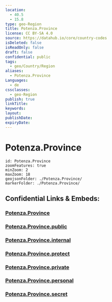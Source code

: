 ```yaml
---
location:
  - 40.5
  - 15.8
type: geo-Region
title: Potenza.Province
license: CC BY-SA 4.0
source: https://datahub.io/core/country-codes
isDeleted: false
isReadOnly: false
draft: false
confidential: public
tags:
  - geo/Country/Region
aliases:
  - Potenza.Province
Languages:
  - de
cssclasses:
  - geo-Region
publish: true
linkTitle:
keywords:
layout:
publishDate:
expiryDate:
---
```


# Potenza.Province

```leaflet
id: Potenza.Province
zoomFeatures: true 
minZoom: 2 
maxZoom: 18
geojsonFolder: ./Potenza.Province/
markerFolder: ./Potenza.Province/
```


## Confidential Links & Embeds: 

### [Potenza.Province](/_Standards/Earth/Continent/Europe/Europe~South/Italy/regions~Italy/Basilicata/Potenza.Province.md) 

### [Potenza.Province.public](/_public/Earth/Continent/Europe/Europe~South/Italy/regions~Italy/Basilicata/Potenza.Province.public.md) 

### [Potenza.Province.internal](/_internal/Earth/Continent/Europe/Europe~South/Italy/regions~Italy/Basilicata/Potenza.Province.internal.md) 

### [Potenza.Province.protect](/_protect/Earth/Continent/Europe/Europe~South/Italy/regions~Italy/Basilicata/Potenza.Province.protect.md) 

### [Potenza.Province.private](/_private/Earth/Continent/Europe/Europe~South/Italy/regions~Italy/Basilicata/Potenza.Province.private.md) 

### [Potenza.Province.personal](/_personal/Earth/Continent/Europe/Europe~South/Italy/regions~Italy/Basilicata/Potenza.Province.personal.md) 

### [Potenza.Province.secret](/_secret/Earth/Continent/Europe/Europe~South/Italy/regions~Italy/Basilicata/Potenza.Province.secret.md)


